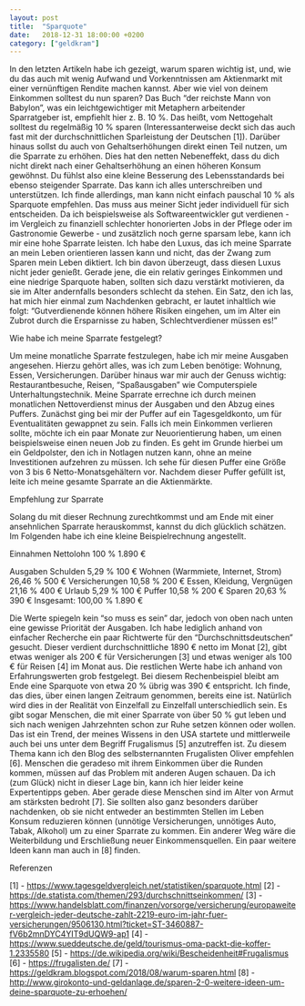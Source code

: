 ```yaml
---
layout: post
title:  "Sparquote"
date:   2018-12-31 18:00:00 +0200
category: ["geldkram"]
---
```


In den letzten Artikeln habe ich gezeigt, warum sparen wichtig ist, und, wie du das auch mit wenig Aufwand und Vorkenntnissen am Aktienmarkt mit einer vernünftigen Rendite machen kannst. Aber wie viel von deinem Einkommen solltest du nun sparen? 
Das Buch “der reichste Mann von Babylon”, was ein leichtgewichtiger mit Metaphern arbeitender Sparratgeber ist, empfiehlt hier z. B. 10 %. Das heißt, vom Nettogehalt solltest du regelmäßig 10 % sparen (Interessanterweise deckt sich das auch fast mit der durchschnittlichen Sparleistung der Deutschen [1]). Darüber hinaus sollst du auch von Gehaltserhöhungen direkt einen Teil nutzen, um die Sparrate zu erhöhen. Dies hat den netten Nebeneffekt, dass du dich nicht direkt nach einer Gehaltserhöhung an einen höheren Konsum gewöhnst. Du fühlst also eine kleine Besserung des Lebensstandards bei ebenso steigender Sparrate. Das kann ich alles unterschreiben und unterstützen. 
Ich finde allerdings, man kann nicht einfach pauschal 10 % als Sparquote empfehlen. Das muss aus meiner Sicht jeder individuell für sich entscheiden. Da ich beispielsweise als Softwareentwickler gut verdienen - im Vergleich zu finanziell schlechter honorierten Jobs in der Pflege oder im Gastronomie Gewerbe - und zusätzlich noch gerne sparsam lebe, kann ich mir eine hohe Sparrate leisten. Ich habe den Luxus, das ich meine Sparrate an mein Leben orientieren lassen kann und nicht, das der Zwang zum Sparen mein Leben diktiert. Ich bin davon überzeugt, dass diesen Luxus nicht jeder genießt. Gerade jene, die ein relativ geringes Einkommen und eine niedrige Sparquote haben, sollten sich dazu verstärkt motivieren, da sie im Alter andernfalls besonders schlecht da stehen. Ein Satz, den ich las, hat mich hier einmal zum Nachdenken gebracht, er lautet inhaltlich wie folgt: “Gutverdienende können höhere Risiken eingehen, um im Alter ein Zubrot durch die Ersparnisse zu haben, Schlechtverdiener müssen es!”

Wie habe ich meine Sparrate festgelegt?

Um meine monatliche Sparrate festzulegen, habe ich mir meine Ausgaben angesehen. Hierzu gehört alles, was ich zum Leben benötige: Wohnung, Essen, Versicherungen. Darüber hinaus war mir auch der Genuss wichtig: Restaurantbesuche, Reisen, “Spaßausgaben” wie Computerspiele Unterhaltungstechnik. Meine Sparrate errechne ich durch meinen monatlichen Nettoverdienst minus der Ausgaben und den Abzug eines Puffers. Zunächst ging bei mir der Puffer auf ein Tagesgeldkonto, um für Eventualitäten gewappnet zu sein. Falls ich mein Einkommen verlieren sollte, möchte ich ein paar Monate zur Neuorientierung haben, um einen beispielsweise einen neuen Job zu finden. Es geht im Grunde hierbei um ein Geldpolster, den ich in Notlagen nutzen kann, ohne an meine Investitionen aufzehren zu müssen. Ich sehe für diesen Puffer eine Größe von 3 bis 6 Netto-Monatsgehältern vor. Nachdem dieser Puffer gefüllt ist, leite ich meine gesamte Sparrate an die Aktienmärkte.


Empfehlung zur Sparrate

Solang du mit dieser Rechnung zurechtkommst und am Ende mit einer ansehnlichen Sparrate herauskommst, kannst du dich glücklich schätzen. Im Folgenden habe ich eine kleine Beispielrechnung angestellt.


Einnahmen
Nettolohn
100 %
1.890 €



Ausgaben
Schulden
5,29 %
100 €
Wohnen (Warmmiete, Internet, Strom)
26,46 %
500 €
Versicherungen
10,58 %
200 €
Essen, Kleidung, Vergnügen
21,16 %
400 €
Urlaub
5,29 %
100 €
Puffer
10,58 %
200 €
Sparen
20,63 %
390 €
Insgesamt:
100,00 %
1.890 €

Die Werte spiegeln kein “so muss es sein” dar, jedoch von oben nach unten eine gewisse Priorität der Ausgaben. Ich habe lediglich anhand von einfacher Recherche ein paar Richtwerte für den “Durchschnittsdeutschen” gesucht. Dieser verdient durchschnittliche 1890 € netto im Monat [2], gibt etwas weniger als 200 € für Versicherungen [3] und etwas weniger als 100 € für Reisen [4] im Monat aus. Die restlichen Werte habe ich anhand von Erfahrungswerten grob festgelegt. Bei diesem Rechenbeispiel bleibt am Ende eine Sparquote von etwa 20 % übrig was 390 € entspricht. Ich finde, das dies, über einen langen Zeitraum genommen, bereits eine ist. Natürlich wird dies in der Realität von Einzelfall zu Einzelfall unterschiedlich sein. Es gibt sogar Menschen, die mit einer Sparrate von über 50 % gut leben und sich nach wenigen Jahrzehnten schon zur Ruhe setzen können oder wollen. Das ist ein Trend, der meines Wissens in den USA startete und mittlerweile auch bei uns unter dem Begriff Frugalismus [5] anzutreffen ist. Zu diesem Thema kann ich den Blog des selbsternannten Frugalisten Oliver empfehlen [6].
Menschen die geradeso mit ihrem Einkommen über die Runden kommen, müssen auf das Problem mit anderen Augen schauen. Da ich (zum Glück) nicht in dieser Lage bin, kann ich hier leider keine Expertentipps geben. Aber gerade diese Menschen sind im Alter von Armut am stärksten bedroht [7]. Sie sollten also ganz besonders darüber nachdenken, ob sie nicht entweder an bestimmten Stellen im Leben Konsum reduzieren können (unnötige Versicherungen, unnötiges Auto, Tabak, Alkohol) um zu einer Sparrate zu kommen. Ein anderer Weg wäre die Weiterbildung und Erschließung neuer Einkommensquellen. Ein paar weitere Ideen kann man auch in [8] finden.


Referenzen

[1] - https://www.tagesgeldvergleich.net/statistiken/sparquote.html
[2] - https://de.statista.com/themen/293/durchschnittseinkommen/
[3] - https://www.handelsblatt.com/finanzen/vorsorge/versicherung/europaweiter-vergleich-jeder-deutsche-zahlt-2219-euro-im-jahr-fuer-versicherungen/9506130.html?ticket=ST-3460887-fV6b2mnDYC4YIT9dUQW9-ap1
[4] - https://www.sueddeutsche.de/geld/tourismus-oma-packt-die-koffer-1.2335580
[5] - https://de.wikipedia.org/wiki/Bescheidenheit#Frugalismus
[6] - https://frugalisten.de/
[7] - https://geldkram.blogspot.com/2018/08/warum-sparen.html
[8] - http://www.girokonto-und-geldanlage.de/sparen-2-0-weitere-ideen-um-deine-sparquote-zu-erhoehen/